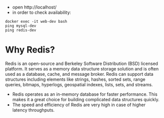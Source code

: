 - open http://localhost/
- in order to check availability:
```
docker exec -it web-dev bash
ping mysql-dev
ping redis-dev
```

# Why Redis?

Redis is an open-source and Berkeley Software Distribution (BSD) licensed platform. It serves as a memory data structure storage solution and is often used as a database, cache, and message broker. Redis can support data structures including elements like strings, hashes, sorted sets, range queries, bitmaps, hyperlogs, geospatial indexes, lists, sets, and streams.

- Redis operates as an in-memory database for faster performance. This makes it a great choice for building complicated data structures quickly.
- The speed and efficiency of Redis are very high in case of higher latency throughputs.
